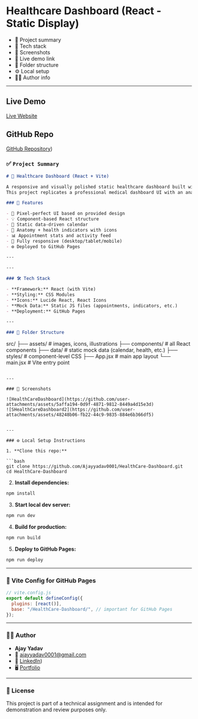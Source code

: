 # Healthcare Dashboard (React - Static Display)

* 🔹 Project summary
* 🧱 Tech stack
* 📸 Screenshots
* 🚀 Live demo link
* 📁 Folder structure
* ⚙️ Local setup
* 🧑‍💻 Author info

---

## Live Demo

[Live Website](https://ajayyadav0001.github.io/HealthCare-Dashboard/)

## GitHub Repo

[GitHub Repository](https://github.com/Ajayyadav0001/HealthCare-Dashboard))




### ✅ `Project Summary`

```markdown
# 🏥 Healthcare Dashboard (React + Vite)

A responsive and visually polished static healthcare dashboard built with React and Vite.  
This project replicates a professional medical dashboard UI with an anatomical illustration, calendar view, upcoming appointments, and activity tracking — based on a provided design image.

### 🎯 Features

- 💠 Pixel-perfect UI based on provided design
- 💡 Component-based React structure
- 📅 Static data-driven calendar
- 🦴 Anatomy + health indicators with icons
- 📊 Appointment stats and activity feed
- 📱 Fully responsive (desktop/tablet/mobile)
- ⚙️ Deployed to GitHub Pages

---

---

### 🛠️ Tech Stack

- **Framework:** React (with Vite)
- **Styling:** CSS Modules
- **Icons:** Lucide React, React Icons
- **Mock Data:** Static JS files (appointments, indicators, etc.)
- **Deployment:** GitHub Pages

---

### 📁 Folder Structure

```

src/
├── assets/              # images, icons, illustrations
├── components/          # all React components
├── data/                # static mock data (calendar, health, etc.)
├── styles/              # component-level CSS
├── App.jsx              # main app layout
└── main.jsx             # Vite entry point

````

---

### 📸 Screenshots

![HealthCareDashboard](https://github.com/user-attachments/assets/5affa194-0d9f-4871-9812-8449a4d15e3d)
![SHealthCareDashboard2](https://github.com/user-attachments/assets/48248b06-fb22-44c9-9835-884e6b366df5)


---

### ⚙️ Local Setup Instructions

1. **Clone this repo:**

```bash
git clone https://github.com/Ajayyadav0001/HealthCare-Dashboard.git
cd HealthCare-Dashboard
````

2. **Install dependencies:**

```bash
npm install
```

3. **Start local dev server:**

```bash
npm run dev
```

4. **Build for production:**

```bash
npm run build
```

5. **Deploy to GitHub Pages:**

```bash
npm run deploy
```

---

### 🔧 Vite Config for GitHub Pages

```js
// vite.config.js
export default defineConfig({
  plugins: [react()],
  base: "/HealthCare-Dashboard/", // important for GitHub Pages
});
```

---

### 👨‍💻 Author

* **Ajay Yadav**
* 📧 [ajayyadav0001@gmail.com](mailto:aj9696189500@gmail.com)
* 💼 [LinkedIn](https://www.linkedin.com/in/ajay-yadav-6a7a16246))
* 🖥️ [Portfolio](#)

---

### 📝 License

This project is part of a technical assignment and is intended for demonstration and review purposes only.

```



